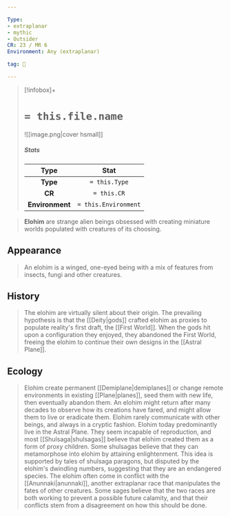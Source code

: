 ```yaml
---

Type:
- extraplanar
- mythic
- Outsider
CR: 23 / MR 6
Environment: Any (extraplanar)

tag: 👹

---
```


> [!infobox]+
> #  `= this.file.name`
> ![[image.png|cover hsmall]]
> ##### Stats
> Type | Stat |
> :---:|:---:|
> **Type** | `= this.Type` |
> **CR** | `= this.CR` |
> **Environment** | `= this.Environment` |



> **Elohim** are strange alien beings obsessed with creating miniature worlds populated with creatures of its choosing.



## Appearance

> An elohim is a winged, one-eyed being with a mix of features from insects, fungi and other creatures.


## History

> The elohim are virtually silent about their origin. The prevailing hypothesis is that the [[Deity|gods]] crafted elohim as proxies to populate reality's first draft, the [[First World]]. When the gods hit upon a configuration they enjoyed, they abandoned the First World, freeing the elohim to continue their own designs in the [[Astral Plane]].


## Ecology

> Elohim create permanent [[Demiplane|demiplanes]] or change remote environments in existing [[Plane|planes]], seed them with new life, then eventually abandon them. An elohim might return after many decades to observe how its creations have fared, and might allow them to live or eradicate them. Elohim rarely communicate with other beings, and always in a cryptic fashion.
> Elohim today predominantly live in the Astral Plane. They seem incapable of reproduction, and most [[Shulsaga|shulsagas]] believe that elohim created them as a form of proxy children. Some shulsagas believe that they can metamorphose into elohim by attaining enlightenment. This idea is supported by tales of shulsaga paragons, but disputed by the elohim's dwindling numbers, suggesting that they are an endangered species.
> The elohim often come in conflict with the [[Anunnaki|anunnaki]], another extraplanar race that manipulates the fates of other creatures. Some sages believe that the two races are both working to prevent a possible future calamity, and that their conflicts stem from a disagreement on how this should be done.







